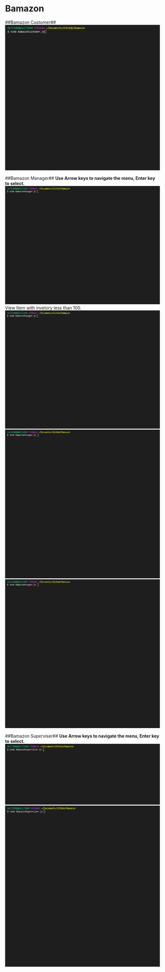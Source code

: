 # Bamazon

##Bamazon Customer##
![BamazoneCustomer.js](/Gifs/BamazonCustomer.gif)

##Bamazon Manager##
**Use Arrow keys to navigate the menu, Enter key to select.**
![BamazoneManager.js - View Product for sale](/Gifs/BamazonManager-viewSales.gif)
View Item with invetory less than 100.
![BamazoneManager.js - View Low Inventory](/Gifs/BamazonManager-LowInventory.gif)
![BamazoneManager.js - Add Stock to Inventory](/Gifs/BamazonManager-addInventory.gif)
![BamazoneManager.js - Add new product](/Gifs/BamazonManager-newProducts.gif)

##Bamazon Superviser##
**Use Arrow keys to navigate the menu, Enter key to select.**
![BamazoneSuperviser.js - View Product Sale by Departments](/Gifs/BamazonSupervisor-viewSales.gif)
![BamazoneSuperviser.js - Add Department](/Gifs/BamazonSupervisor-addDepartment.gif)
